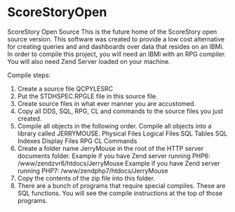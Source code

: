 # ScoreStoryOpen
ScoreStory Open Source
This is the future home of the ScoreStory open source version. This software was created to provide a low cost alternative for creating queries and and dashboards over data that resides on an IBMi.
In order to compile this project, you will need an IBMi with an RPG compiler.  You will also need Zend Server loaded on your machine.

Compile steps:
1. Create a source file QCPYLESRC
2. Put the STDHSPEC.RPGLE file in this source file.
3. Create source files in what ever manner you are accustomed.
4. Copy all DDS, SQL, RPG, CL and commands to the source files you just created.
5. Compile all objects in the following order.  Compile all objects into a library called JERRYMOUSE.
    Physical Files
    Logical Files
    SQL Tables
    SQL Indexes
    Display Files
    RPG
    CL
    Commands
6. Create a folder name JerryMouse in the root of the HTTP server documents folder.
    Example if you have Zend server running PHP6: /www/zendzvr6/htdocs/JerryMouse
    Example if you have Zend server running PHP7: /www/zendphp7/htdocs/JerryMouse
7. Copy the contents of the zip file into this folder.
8. There are a bunch of programs that require special compiles. These are SQL functions.  You will see the compile instructions at the top of those programs.

